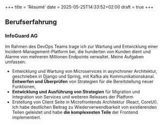 +++
title = 'Résumé'
date = 2025-05-25T14:33:52+02:00
draft = true
+++

## Berufserfahrung

### InfoGuard AG

Im Rahmen des DevOps Teams trage ich zur Wartung und Entwicklung einer Incident-Management-Platform bei, die hunderten von Kunden dient und Alarme von mehreren Millionen Endpoints verwaltet. Meine Aufgaben umfassen:

- Entwicklung und Wartung von Microservices in asynchroner Architektur, geschrieben in Django und Spring, mit Kafka als Kommunikationskanal. **Entwerfen und Überprüfen** von Strategien für die Bereitstellung neuer Funktionen,
- **Entwicklung und Ausführung von Strategien** für Migration und Integration von Services und weiteren Releases der Platform
- Erstellung von Client Seite in Microfrontends Architektur (React, CoreUI). Ich habe deutlichen Beitrag zu Wiederverwendbarkeit von existierenden Teilen geleistet und habe **die komplexesten Teile** der Frontend implementiert.